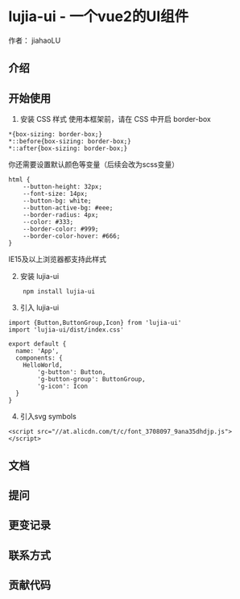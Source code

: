# lujia-ui  -  一个vue2的UI组件

作者： jiahaoLU

## 介绍



## 开始使用

1. 安装 CSS 样式
使用本框架前，请在 CSS 中开启 border-box
````
*{box-sizing: border-box;}
*::before{box-sizing: border-box;}
*::after{box-sizing: border-box;}
````
你还需要设置默认颜色等变量（后续会改为scss变量）
````
html {
    --button-height: 32px;
    --font-size: 14px;
    --button-bg: white;
    --button-active-bg: #eee;
    --border-radius: 4px;
    --color: #333;
    --border-color: #999;
    --border-color-hover: #666;
}
````

IE15及以上浏览器都支持此样式

2. 安装 lujia-ui
````
    npm install lujia-ui
````

3. 引入 lujia-ui
````
import {Button,ButtonGroup,Icon} from 'lujia-ui'
import 'lujia-ui/dist/index.css'

export default {
  name: 'App',
  components: {
    HelloWorld,
		'g-button': Button,
		'g-button-group': ButtonGroup,
		'g-icon': Icon
  }
}
````
4. 引入svg symbols
````
<script src="//at.alicdn.com/t/c/font_3708097_9ana35dhdjp.js"></script>
````
## 文档

## 提问

## 更变记录

## 联系方式

## 贡献代码